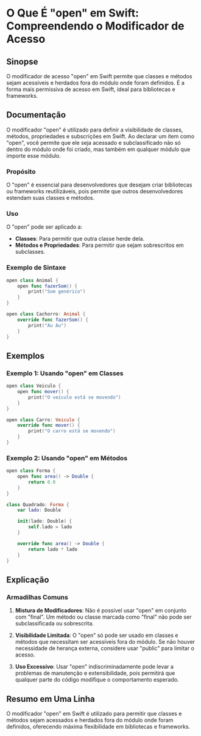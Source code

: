 <!--
Meta Description: # O Que É "open" em Swift: Compreendendo o Modificador de Acesso ## Sinopse O modificador de acesso "open" em Swift permite que classes e métodos seja...
Meta Keywords: open, que, swift, classes, métodos
-->

# O Que É "open" em Swift: Compreendendo o Modificador de Acesso

## Sinopse
O modificador de acesso "open" em Swift permite que classes e métodos sejam acessíveis e herdados fora do módulo onde foram definidos. É a forma mais permissiva de acesso em Swift, ideal para bibliotecas e frameworks.

## Documentação
O modificador "open" é utilizado para definir a visibilidade de classes, métodos, propriedades e subscrições em Swift. Ao declarar um item como "open", você permite que ele seja acessado e subclassificado não só dentro do módulo onde foi criado, mas também em qualquer módulo que importe esse módulo.

### Propósito
O "open" é essencial para desenvolvedores que desejam criar bibliotecas ou frameworks reutilizáveis, pois permite que outros desenvolvedores estendam suas classes e métodos.

### Uso
O "open" pode ser aplicado a:
- **Classes**: Para permitir que outra classe herde dela.
- **Métodos e Propriedades**: Para permitir que sejam sobrescritos em subclasses.

### Exemplo de Sintaxe
```swift
open class Animal {
    open func fazerSom() {
        print("Som genérico")
    }
}

open class Cachorro: Animal {
    override func fazerSom() {
        print("Au Au")
    }
}
```

## Exemplos
### Exemplo 1: Usando "open" em Classes
```swift
open class Veiculo {
    open func mover() {
        print("O veículo está se movendo")
    }
}

open class Carro: Veiculo {
    override func mover() {
        print("O carro está se movendo")
    }
}
```

### Exemplo 2: Usando "open" em Métodos
```swift
open class Forma {
    open func area() -> Double {
        return 0.0
    }
}

class Quadrado: Forma {
    var lado: Double

    init(lado: Double) {
        self.lado = lado
    }

    override func area() -> Double {
        return lado * lado
    }
}
```

## Explicação
### Armadilhas Comuns
1. **Mistura de Modificadores**: Não é possível usar "open" em conjunto com "final". Um método ou classe marcada como "final" não pode ser subclassificada ou sobrescrita.
   
2. **Visibilidade Limitada**: O "open" só pode ser usado em classes e métodos que necessitam ser acessíveis fora do módulo. Se não houver necessidade de herança externa, considere usar "public" para limitar o acesso.

3. **Uso Excessivo**: Usar "open" indiscriminadamente pode levar a problemas de manutenção e extensibilidade, pois permitirá que qualquer parte do código modifique o comportamento esperado.

## Resumo em Uma Linha
O modificador "open" em Swift é utilizado para permitir que classes e métodos sejam acessados e herdados fora do módulo onde foram definidos, oferecendo máxima flexibilidade em bibliotecas e frameworks.